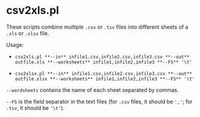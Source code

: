 # csv2xls.pl
These scripts combine multiple `.csv` or `.tsv` files into different sheets of a `.xls` or `.xlsx` file.

Usage:

* `csv2xls.pl **--in** infile1.csv,infile2.csv,infile3.csv **--out** outfile.xls **--worksheets** infile1,infile2,infile3 **--FS** '\t'`

* `csv2xlsx.pl **--in** infile1.csv,infile2.csv,infile3.csv **--out** outfile.xlsx **--worksheets** infile1,infile2,infile3 **--FS** '\t'`

`--wordsheets` contains the name of each sheet separated by commas.

`--FS` is the field separator in the text files (for `.csv` files, it should be `','`; for `.tsv`, it should be `'\t'`).
